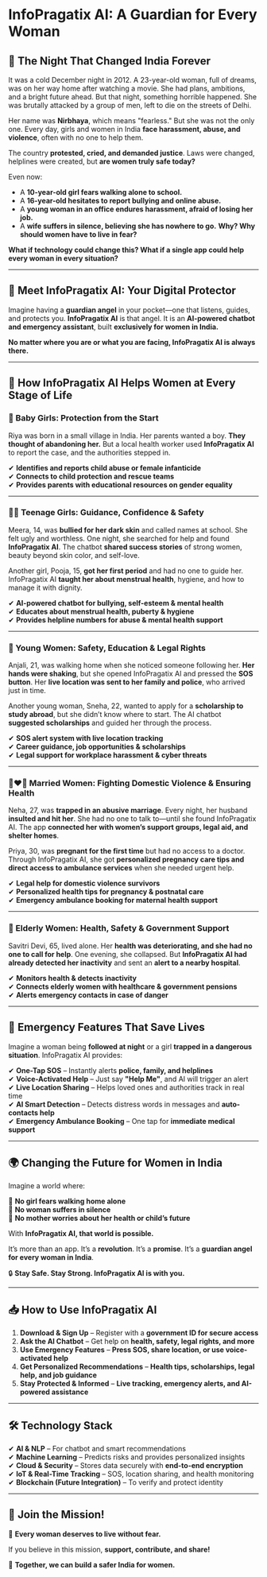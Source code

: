 # InfoPragatix AI: A Guardian for Every Woman  

## 🔴 The Night That Changed India Forever  

It was a cold December night in 2012. A 23-year-old woman, full of dreams, was on her way home after watching a movie. She had plans, ambitions, and a bright future ahead. But that night, something horrible happened. She was brutally attacked by a group of men, left to die on the streets of Delhi.  

Her name was **Nirbhaya**, which means "fearless." But she was not the only one. Every day, girls and women in India **face harassment, abuse, and violence**, often with no one to help them.  

The country **protested, cried, and demanded justice**. Laws were changed, helplines were created, but **are women truly safe today?**  

Even now:  
- A **10-year-old girl fears walking alone to school.**  
- A **16-year-old hesitates to report bullying and online abuse.**  
- A **young woman in an office endures harassment, afraid of losing her job.**  
- A **wife suffers in silence, believing she has nowhere to go.**
**Why? Why should women have to live in fear?**

**What if technology could change this? What if a single app could help every woman in every situation?**  

---

## 🤖 Meet InfoPragatix AI: Your Digital Protector  

Imagine having a **guardian angel** in your pocket—one that listens, guides, and protects you. **InfoPragatix AI** is that angel. It is an **AI-powered chatbot and emergency assistant**, built **exclusively for women in India.**  

**No matter where you are or what you are facing, InfoPragatix AI is always there.**  

---

## 📌 How InfoPragatix AI Helps Women at Every Stage of Life  

### 👶 Baby Girls: Protection from the Start  
Riya was born in a small village in India. Her parents wanted a boy. **They thought of abandoning her.** But a local health worker used **InfoPragatix AI** to report the case, and the authorities stepped in.  

✔ **Identifies and reports child abuse or female infanticide**  
✔ **Connects to child protection and rescue teams**  
✔ **Provides parents with educational resources on gender equality**  

---

### 👩‍🎓 Teenage Girls: Guidance, Confidence & Safety  
Meera, 14, was **bullied for her dark skin** and called names at school. She felt ugly and worthless. One night, she searched for help and found **InfoPragatix AI**. The chatbot **shared success stories** of strong women, beauty beyond skin color, and self-love.  

Another girl, Pooja, 15, **got her first period** and had no one to guide her. InfoPragatix AI **taught her about menstrual health**, hygiene, and how to manage it with dignity.  

✔ **AI-powered chatbot for bullying, self-esteem & mental health**  
✔ **Educates about menstrual health, puberty & hygiene**  
✔ **Provides helpline numbers for abuse & mental health support**  

---

### 👩 Young Women: Safety, Education & Legal Rights  
Anjali, 21, was walking home when she noticed someone following her. **Her hands were shaking**, but she opened InfoPragatix AI and pressed the **SOS button**. Her **live location was sent to her family and police**, who arrived just in time.  

Another young woman, Sneha, 22, wanted to apply for a **scholarship to study abroad**, but she didn’t know where to start. The AI chatbot **suggested scholarships** and guided her through the process.  

✔ **SOS alert system with live location tracking**  
✔ **Career guidance, job opportunities & scholarships**  
✔ **Legal support for workplace harassment & cyber threats**  

---

### 👩‍❤️‍👨 Married Women: Fighting Domestic Violence & Ensuring Health  
Neha, 27, was **trapped in an abusive marriage**. Every night, her husband **insulted and hit her**. She had no one to talk to—until she found InfoPragatix AI. The app **connected her with women’s support groups, legal aid, and shelter homes**.  

Priya, 30, was **pregnant for the first time** but had no access to a doctor. Through InfoPragatix AI, she got **personalized pregnancy care tips and direct access to ambulance services** when she needed urgent help.  

✔ **Legal help for domestic violence survivors**  
✔ **Personalized health tips for pregnancy & postnatal care**  
✔ **Emergency ambulance booking for maternal health support**  

---

### 👵 Elderly Women: Health, Safety & Government Support  
Savitri Devi, 65, lived alone. Her **health was deteriorating, and she had no one to call for help**. One evening, she collapsed. But **InfoPragatix AI had already detected her inactivity** and sent an **alert to a nearby hospital**.  

✔ **Monitors health & detects inactivity**  
✔ **Connects elderly women with healthcare & government pensions**  
✔ **Alerts emergency contacts in case of danger**  

---

## 🚨 Emergency Features That Save Lives  
Imagine a woman being **followed at night** or a girl **trapped in a dangerous situation**. InfoPragatix AI provides:  

✔ **One-Tap SOS** – Instantly alerts **police, family, and helplines**  
✔ **Voice-Activated Help** – Just say **"Help Me"**, and AI will trigger an alert  
✔ **Live Location Sharing** – Helps loved ones and authorities track in real time  
✔ **AI Smart Detection** – Detects distress words in messages and **auto-contacts help**  
✔ **Emergency Ambulance Booking** – One tap for **immediate medical support**  

---

## 🌍 Changing the Future for Women in India  
Imagine a world where:  

🚫 **No girl fears walking home alone**  
🚫 **No woman suffers in silence**  
🚫 **No mother worries about her health or child’s future**  

With **InfoPragatix AI, that world is possible.**  

It’s more than an app. It’s a **revolution**. It’s a **promise**. It’s a **guardian angel for every woman in India**.  

🔒 **Stay Safe. Stay Strong. InfoPragatix AI is with you.**  

---

## 📥 How to Use InfoPragatix AI  

1. **Download & Sign Up** – Register with a **government ID for secure access**  
2. **Ask the AI Chatbot** – Get help on **health, safety, legal rights, and more**  
3. **Use Emergency Features** – **Press SOS, share location, or use voice-activated help**  
4. **Get Personalized Recommendations** – **Health tips, scholarships, legal help, and job guidance**  
5. **Stay Protected & Informed** – **Live tracking, emergency alerts, and AI-powered assistance**  

---

## 🛠 Technology Stack  

✔ **AI & NLP** – For chatbot and smart recommendations  
✔ **Machine Learning** – Predicts risks and provides personalized insights  
✔ **Cloud & Security** – Stores data securely with **end-to-end encryption**  
✔ **IoT & Real-Time Tracking** – SOS, location sharing, and health monitoring  
✔ **Blockchain (Future Integration)** – To verify and protect identity  

---

## 🎯 Join the Mission!  

💜 **Every woman deserves to live without fear.**  

If you believe in this mission, **support, contribute, and share!**  

🚀 **Together, we can build a safer India for women.**  

